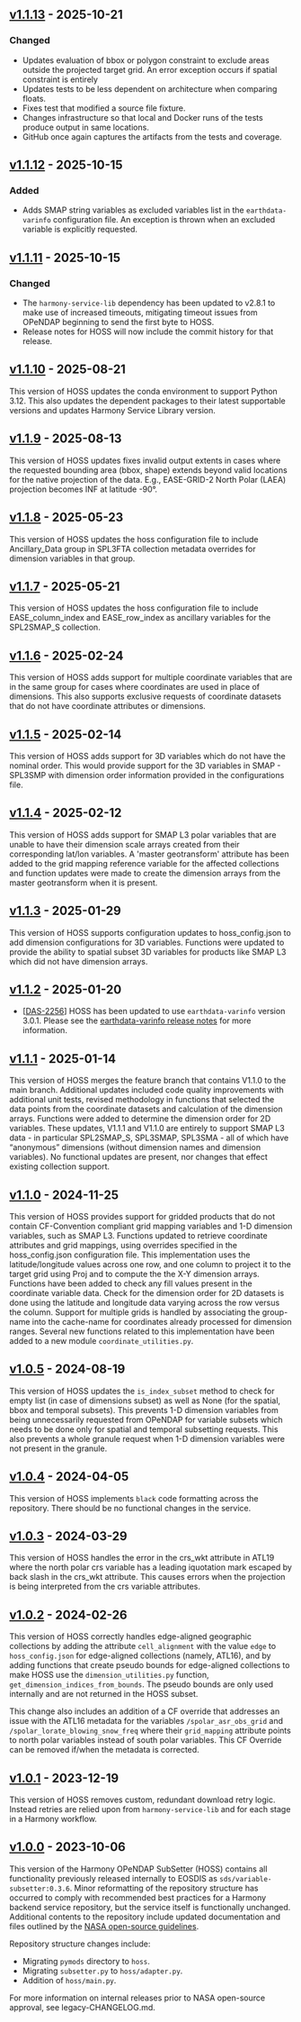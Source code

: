## [v1.1.13] - 2025-10-21

### Changed

- Updates evaluation of bbox or polygon constraint to exclude areas outside the
  projected target grid. An error exception occurs if spatial constraint is entirely
- Updates tests to be less dependent on architecture when comparing floats.
- Fixes test that modified a source file fixture.
- Changes infrastructure so that local and Docker runs of the tests produce output in same locations.
- GitHub once again captures the artifacts from the tests and coverage.


## [v1.1.12] - 2025-10-15

### Added

- Adds SMAP string variables as excluded variables list in the
`earthdata-varinfo` configuration file. An exception is thrown when an excluded
variable is explicitly requested.

## [v1.1.11] - 2025-10-15

### Changed

- The `harmony-service-lib` dependency has been updated to v2.8.1 to make use of
  increased timeouts, mitigating timeout issues from OPeNDAP beginning to send
  the first byte to HOSS.
- Release notes for HOSS will now include the commit history for that release.

## [v1.1.10] - 2025-08-21

This version of HOSS updates the conda environment to support Python 3.12. This also updates the
dependent packages to their latest supportable versions and updates Harmony Service Library version.

## [v1.1.9] - 2025-08-13

This version of HOSS updates fixes invalid output extents in cases where the
requested bounding area (bbox, shape) extends beyond valid locations for the native
projection of the data. E.g., EASE-GRID-2 North Polar (LAEA) projection becomes INF
at latitude -90°.

## [v1.1.8] - 2025-05-23

This version of HOSS updates the hoss configuration file to include
Ancillary_Data group in SPL3FTA collection metadata overrides for dimension
variables in that group.

## [v1.1.7] - 2025-05-21

This version of HOSS updates the hoss configuration file to include
EASE_column_index and EASE_row_index as ancillary variables for the SPL2SMAP_S
collection.

## [v1.1.6] - 2025-02-24

This version of HOSS adds support for multiple coordinate variables that
are in the same group for cases where coordinates are used in place of
dimensions. This also supports exclusive requests of coordinate
datasets that do not have coordinate attributes or dimensions.

## [v1.1.5] - 2025-02-14

This version of HOSS adds support for 3D variables which
do not have the nominal order. This would provide support
for the 3D variables in SMAP - SPL3SMP with dimension order
information provided in the configurations file.

## [v1.1.4] - 2025-02-12

This version of HOSS adds support for SMAP L3 polar variables that are unable to have their
dimension scale arrays created from their corresponding lat/lon variables. A 'master geotransform'
attribute has been added to the grid mapping reference variable for the affected collections
and function updates were made to create the dimension arrays from the master geotransform
when it is present.

## [v1.1.3] - 2025-01-29

This version of HOSS supports configuration updates to hoss_config.json to
add dimension configurations for 3D variables. Functions were updated to provide the
ability to spatial subset 3D variables for products like SMAP L3 which did
not have dimension arrays.

## [v1.1.2] - 2025-01-20

- [[DAS-2256](https://bugs.earthdata.nasa.gov/browse/DAS-2256)]
  HOSS has been updated to use `earthdata-varinfo` version 3.0.1.
  Please see the
  [earthdata-varinfo release notes](https://github.com/nasa/earthdata-varinfo/releases/tag/3.0.1)
  for more information.

## [v1.1.1] - 2025-01-14

This version of HOSS merges the feature branch that contains V1.1.0 to the main branch.
Additional updates included code quality improvements with additional unit tests, revised methodology
in functions that selected the data points from the coordinate datasets and calculation of the dimension
arrays. Functions were added to determine the dimension order for 2D variables. These updates,
V1.1.1 and V1.1.0 are entirely to support SMAP L3 data - in particular SPL2SMAP_S, SPL3SMAP, SPL3SMA -
all of which have “anonymous” dimensions (without dimension names and dimension variables).  No functional
updates are present, nor changes that effect existing collection support.

## [v1.1.0] - 2024-11-25

This version of HOSS provides support for gridded products that do not contain
CF-Convention compliant grid mapping variables and 1-D dimension variables, such
as SMAP L3. Functions updated to retrieve coordinate attributes and grid mappings,
using overrides specified in the hoss_config.json configuration file.
This implementation uses the latitude/longitude values across one row, and one
column to project it to the target grid using Proj and to compute the the X-Y
dimension arrays. Functions have been added to check any fill values present in
the coordinate variable data. Check for the dimension order for 2D datasets is
done using the latitude and longitude data varying across the row versus the
column. Support for multiple grids is handled by associating the group-name into
the cache-name for coordinates already processed for dimension ranges.
Several new functions related to this implementation have been added to
a new module `coordinate_utilities.py`.

## [v1.0.5] - 2024-08-19

This version of HOSS updates the `is_index_subset` method to check for empty list (in case of dimensions subset)
as well as None (for the spatial, bbox and temporal subsets). This prevents 1-D dimension variables from being
unnecessarily requested from OPeNDAP for variable subsets which needs to be done only for spatial and temporal
subsetting requests. This also prevents a whole granule request when 1-D dimension variables were not present
in the granule.

## [v1.0.4] - 2024-04-05

This version of HOSS implements `black` code formatting across the repository.
There should be no functional changes in the service.

## [v1.0.3] - 2024-03-29

This version of HOSS handles the error in the crs_wkt attribute in ATL19 where the
north polar crs variable has a leading iquotation mark escaped by back slash in the
crs_wkt attribute. This causes errors when the projection is being interpreted from
the crs variable attributes.

## [v1.0.2] - 2024-02-26

This version of HOSS correctly handles edge-aligned geographic collections by
adding the attribute `cell_alignment` with the value `edge` to `hoss_config.json`
for edge-aligned collections (namely, ATL16), and by adding functions that
create pseudo bounds for edge-aligned collections to make HOSS use the
`dimension_utilities.py` function, `get_dimension_indices_from_bounds`. The
pseudo bounds are only used internally and are not returned in the HOSS subset.

This change also includes an addition of a CF override that addresses an
issue with the ATL16 metadata for the variables `/spolar_asr_obs_grid` and
`/spolar_lorate_blowing_snow_freq` where their `grid_mapping` attribute points
to north polar variables instead of south polar variables. This CF Override
can be removed if/when the metadata is corrected.

## [v1.0.1] - 2023-12-19

This version of HOSS removes custom, redundant download retry logic. Instead
retries are relied upon from `harmony-service-lib` and for each stage in a
Harmony workflow.

## [v1.0.0] - 2023-10-06

This version of the Harmony OPeNDAP SubSetter (HOSS) contains all functionality
previously released internally to EOSDIS as `sds/variable-subsetter:0.3.6`.
Minor reformatting of the repository structure has occurred to comply with
recommended best practices for a Harmony backend service repository, but the
service itself is functionally unchanged. Additional contents to the repository
include updated documentation and files outlined by the
[NASA open-source guidelines](https://code.nasa.gov/#/guide).

Repository structure changes include:

* Migrating `pymods` directory to `hoss`.
* Migrating `subsetter.py` to `hoss/adapter.py`.
* Addition of `hoss/main.py`.

For more information on internal releases prior to NASA open-source approval,
see legacy-CHANGELOG.md.

[v1.1.13]: https://github.com/nasa/harmony-opendap-subsetter/releases/tag/1.1.13
[v1.1.12]: https://github.com/nasa/harmony-opendap-subsetter/releases/tag/1.1.12
[v1.1.11]: https://github.com/nasa/harmony-opendap-subsetter/releases/tag/1.1.11
[v1.1.10]: https://github.com/nasa/harmony-opendap-subsetter/releases/tag/1.1.10
[v1.1.9]: https://github.com/nasa/harmony-opendap-subsetter/releases/tag/1.1.9
[v1.1.8]: https://github.com/nasa/harmony-opendap-subsetter/releases/tag/1.1.8
[v1.1.7]: https://github.com/nasa/harmony-opendap-subsetter/releases/tag/1.1.7
[v1.1.6]: https://github.com/nasa/harmony-opendap-subsetter/releases/tag/1.1.6
[v1.1.5]: https://github.com/nasa/harmony-opendap-subsetter/releases/tag/1.1.5
[v1.1.4]: https://github.com/nasa/harmony-opendap-subsetter/releases/tag/1.1.4
[v1.1.3]: https://github.com/nasa/harmony-opendap-subsetter/releases/tag/1.1.3
[v1.1.2]: https://github.com/nasa/harmony-opendap-subsetter/releases/tag/1.1.2
[v1.1.1]: https://github.com/nasa/harmony-opendap-subsetter/releases/tag/1.1.1
[v1.1.0]: https://github.com/nasa/harmony-opendap-subsetter/releases/tag/1.1.0
[v1.0.5]: https://github.com/nasa/harmony-opendap-subsetter/releases/tag/1.0.5
[v1.0.4]: https://github.com/nasa/harmony-opendap-subsetter/releases/tag/1.0.4
[v1.0.3]: https://github.com/nasa/harmony-opendap-subsetter/releases/tag/1.0.3
[v1.0.2]: https://github.com/nasa/harmony-opendap-subsetter/releases/tag/1.0.2
[v1.0.1]: https://github.com/nasa/harmony-opendap-subsetter/releases/tag/1.0.1
[v1.0.0]: https://github.com/nasa/harmony-opendap-subsetter/releases/tag/1.0.0

